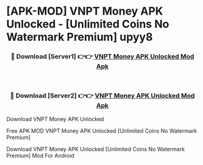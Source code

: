 # [APK-MOD] VNPT Money APK Unlocked - [Unlimited Coins No Watermark Premium] upyy8



<div align="center">
<h3>🔴 Download [Server1] 👉👉 <a href="https://momento.my/?title=VNPT_Money_APK_Unlocked">VNPT Money APK Unlocked Mod Apk</a></h3><br>

<h3>🔴 Download [Server2] 👉👉 <a href="https://momento.my/?title=VNPT_Money_APK_Unlocked">VNPT Money APK Unlocked Mod Apk</a></h3>
</div>



Download VNPT Money APK Unlocked 

Free APK MOD VNPT Money APK Unlocked [Unlimited Coins No Watermark Premium]

Download VNPT Money APK Unlocked [Unlimited Coins No Watermark Premium] Mod For Android
